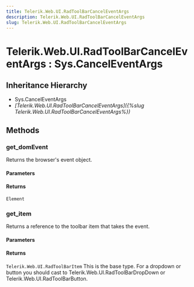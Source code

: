 ```yaml
---
title: Telerik.Web.UI.RadToolBarCancelEventArgs
description: Telerik.Web.UI.RadToolBarCancelEventArgs
slug: Telerik.Web.UI.RadToolBarCancelEventArgs
---
```


# Telerik.Web.UI.RadToolBarCancelEventArgs : Sys.CancelEventArgs 

## Inheritance Hierarchy

* Sys.CancelEventArgs
* *[Telerik.Web.UI.RadToolBarCancelEventArgs]({%slug Telerik.Web.UI.RadToolBarCancelEventArgs%})*


## Methods

### get_domEvent

Returns the browser's event object.

#### Parameters

#### Returns

`Element`
### get_item

Returns a reference to the toolbar item that takes the event.

#### Parameters

#### Returns

`Telerik.Web.UI.RadToolBarItem` This is the base type. For a dropdown or button you should cast to Telerik.Web.UI.RadToolBarDropDown or Telerik.Web.UI.RadToolBarButton.


